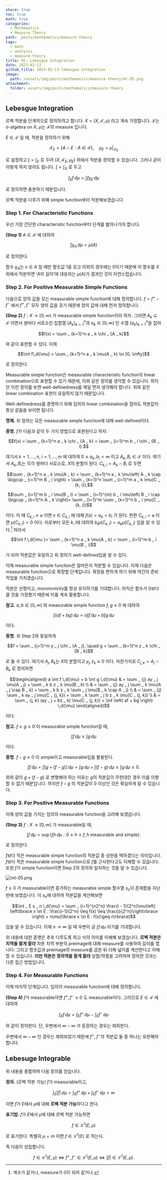 ```yaml
---
share: true
toc: true
math: true
categories:
  - Mathematics
  - Measure Theory
path: _posts/mathematics/measure-theory
tags:
  - math
  - analysis
  - measure-theory
title: 05. Lebesgue Integration
date: 2023-02-13
github_title: 2023-02-13-lebesgue-integration
image:
  path: /assets/img/posts/mathematics/measure-theory/mt-05.png
attachment:
  folder: assets/img/posts/mathematics/measure-theory
---
```


## Lebesgue Integration

르벡 적분을 단계적으로 정의하려고 합니다. $X = (X, \mathscr{F}, \mu)$ 라고 계속 가정합니다. $\mathscr{F}$는 $\sigma$-algebra on $X$, $\mu$는 $\mathscr{F}$의 measure 입니다.

$E \in \mathscr{F}$ 일 때, 적분을 정의하기 위해

$$\mathscr{F} _ E = \lbrace A \cap E : A \in \mathscr{F}\rbrace, \quad \mu _ E = \mu| _ {\mathscr{F} _ E}$$

로 설정하고 $\int = \int _ E$ 로 두어 ($X, \mathscr{F} _ E, \mu _ E$) 위에서 적분을 정의할 수 있습니다. 그러나 굳이 이렇게 하지 않아도 됩니다. $\int = \int _ X$ 로 두고

$$\int _ E f \,d{\mu} = \int f \chi _ E \,d{\mu}$$

로 정의하면 충분하기 때문입니다.

르벡 적분을 다루기 위해 simple function부터 적분해보겠습니다.

### Step 1. For Characteristic Functions

우선 가장 간단한 characteristic function부터 단계를 밟아나가야 합니다.

**(Step 1)** $A \in \mathscr{F}$ 에 대하여

$$\int \chi _ A \,d{\mu} = \mu(A)$$

로 정의한다.

함수 $\chi _ A$는 $x \in A$ 일 때만 함숫값 $1$을 갖고 이외의 경우에는 $0$이기 때문에 이 함수를 $X$ 위에서 적분하면 ‘$A$의 길이’에 대응되는 $\mu(A)$가 결과인 것이 자연스럽습니다.

### Step 2. For Positive Measurable Simple Functions

다음으로 양의 값을 갖는 measurable simple function에 대해 정의합니다. $f = f^+ - f^-$ 에서 $f^+, f^-$ 모두 양의 값을 갖기 때문에 양의 값에 대해 먼저 정의합니다.

**(Step 2)** $f: X \rightarrow[0, \infty)$ 가 measurable simple function이라 하자. 그러면 $A _ k \subseteq\mathscr{F}$ 이면서 쌍마다 서로소인 집합열 $\left( A _ k \right) _ {k=1}^n$과 $a _ k \in [0, \infty)$ 인 수열 $\left( a _ k \right) _ {k=1}^n$을 잡아

$$f(x) = \sum _ {k=1}^n a _ k \chi _ {A _ k}$$

와 같이 표현할 수 있다. 이제

$$\int f\,d{\mu} = \sum _ {k=1}^n a _ k \mu(A _ k) \in [0, \infty]$$

로 정의한다.

Measurable simple function은 measurable characteristic function의 linear combination으로 표현할 수 있기 때문에, 이와 같은 정의를 생각할 수 있습니다. 하지만 이런 정의를 보면 well-definedness를 제일 먼저 생각해야 합니다. 위와 같은 linear combination 표현이 유일하지 않기 때문입니다.

Well-definedness를 증명하기 위해 임의의 linear combination을 잡아도 적분값이 항상 같음을 보이면 됩니다.

**명제.** 위 정의는 모든 measurable simple function에 대해 well-defined이다.

**증명.** $f$가 다음과 같이 두 가지 방법으로 표현된다고 하자.

$$f(x) = \sum _ {k=1}^n a _ k \chi _ {A _ k} = \sum _ {i=1}^m b _ i \chi _ {B _ i}.$$

여기서 $k = 1, \dots, n$, $i = 1, \dots, m$ 에 대하여 $0\leq a _ k, b _ i < \infty$ 이고 $A _ k, B _ i \in \mathscr{F}$ 이다. 여기서 $A _ k, B _ i$는 각각 쌍마다 서로소로, $X$의 분할이 된다. $C _ {k, i} = A _ k \cap B _ i$ 로 두면

$$\sum _ {k=1}^n a _ k \mu(A _ k) = \sum _ {k=1}^n a _ k \mu\left( A _ k \cap \bigcup _ {i=1}^m B _ i \right) = \sum _ {k=1}^n \sum _ {i=1}^m a _ k \mu(C _ {k, i}),$$

$$\sum _ {i=1}^m b _ i \mu(B _ i) = \sum _ {i=1}^{m} b _ i \mu\left( B _ i \cap \bigcup _ {k=1}^n A _ k \right)= \sum _ {i=1}^m \sum _ {k=1}^n b _ i \mu(C _ {k, i})$$

이다. 이 때 $C _ {k, i} \neq \varnothing$ 이면 $x \in C _ {k, i}$ 에 대해 $f(x) = a _ k = b _ i$ 가 된다. 한편 $C _ {k, i} = \varnothing$ 이면 $\mu(C _ {k, i}) = 0$ 이다. 이로부터 모든 $k, i$에 대하여 $b _ i \mu(C _ {k, i}) = a _ k \mu(C _ {k, i})$ 임을 알 수 있다.[^1] 따라서

$$\int f \,d{\mu }= \sum _ {k=1}^n a _ k \mu(A _ k) = \sum _ {i=1}^m b _ i \mu(B _ i)$$

가 되어 적분값은 유일하고 위 정의가 well-defined임을 알 수 있다.

이제 measurable simple function은 얼마든지 적분할 수 있습니다. 이제 다음은 measurable function으로 확장할 단계입니다. 확장을 편하게 하기 위해 약간의 준비 작업을 거치겠습니다.

적분은 선형이고, monotonicity를 항상 유지하기를 기대합니다. 아직은 함수가 $0$보다 클 것을 가정했기 때문에 이를 계속 활용합니다.

**참고.** $a, b \in [0, \infty)$ 와 measurable simple function $f, g \geq 0$ 에 대하여

$$\int \left( af + bg \right) \,d{\mu} = a \int f \,d{\mu} + b \int g \,d{\mu}$$

이다.

**증명.** 위 Step 2와 동일하게

$$f = \sum _ {j=1}^m y _ j \chi _ {A _ j}, \quad g = \sum _ {k=1}^n z _ k \chi _ {B _ k}$$

로 둘 수 있다. 여기서 $A _ j, B _ k$는 $X$의 분할이고 $y _ j, z _ k \geq 0$ 이다. 마찬가지로 $C _ {j, k} = A _ j \cap B _ k$ 로 정의하면

$$\begin{aligned}        a \int f \,d{\mu} + b \int g \,d{\mu} & = \sum _ {j} ay _ j \mu(A _ j) + \sum _ k b z _ k \mu(B _ k) \\                                            & = \sum _ {j} ay _ j \sum _ k \mu(A _ j \cap B _ k) + \sum _ k b z _ k \sum _ j \mu(B _ k \cap A _ j) \\                                            & = \sum _ {j} \sum _ k ay _ j \mu(C _ {j, k}) + \sum _ k \sum _ j b z _ k \mu(C _ {j, k}) \\                                            & = \sum _ {j, k} (ay _ j + bz _ k) \mu(C _ {j, k}) = \int \left( af + bg \right) \,d{\mu}    \end{aligned}$$

이다.

**참고.** $f \geq g \geq 0$ 이 measurable simple function일 때,

$$\int f \,d{\mu} \geq \int g \,d{\mu}$$

이다.

**증명.** $f - g \geq 0$ 이 simple이고 measurable임을 활용한다.

$$\int f \,d{\mu} = \int \left[g + (f - g)\right] \,d{\mu} = \int g\,d{\mu} + \int (f - g) \,d{\mu} \geq \int g \,d{\mu} \geq 0.$$

위와 같이 $g + (f-g)$ 로 변형해야 하는 이유는 $g$의 적분값이 무한대인 경우 이를 이항할 수 없기 때문입니다. 하지만 $f-g$ 의 적분값이 $0$ 이상인 것은 확실하게 알 수 있습니다.

### Step 3. For Positive Measurable Functions

이제 양의 값을 가지는 임의의 measurable function을 고려해 보겠습니다.

**(Step 3)** $f: X \rightarrow[0, \infty]$ 가 measurable일 때,

$$\int f \,d{\mu} = \sup\left\lbrace \int h \,d{\mu}: 0\leq h \leq f, h \text{ measurable and simple}\right\rbrace.$$

로 정의한다.

$f$보다 작은 measurable simple function의 적분값 중 상한을 택하겠다는 의미입니다. $f$보다 작은 measurable simple function으로 $f$를 근사한다고도 이해할 수 있습니다. 또한 $f$가 simple function이면 Step 2의 정의와 일치하는 것을 알 수 있습니다.

![mt-05.png](../../../assets/img/posts/mathematics/measure-theory/mt-05.png)

$f \geq 0$ 가 measurable이면 증가하는 measurable simple 함수열 $s _ n$이 존재함을 지난 번에 보였습니다. 이 $s _ n$에 대하여 적분값을 계산해보면

$$\int _ E s _ n \,d{\mu} = \sum _ {i=1}^{n2^n} \frac{i - 1}{2^n}\mu\left( \left\lbrace x \in E : \frac{i-1}{2^n} \leq f(x) \leq \frac{i}{2^n}\right\rbrace \right) + n\mu(\lbrace x \in E : f(x)\geq n\rbrace)$$

임을 알 수 있습니다. 이제 $n \rightarrow\infty$ 일 때 우변이 곧 $\displaystyle\int f \,d{\mu}$ 이기를 기대합니다.

위 내용에 대한 증명은 추후 다루도록 하고 식의 의미를 이해해 보겠습니다. **르벡 적분은 치역을 잘게 잘라** 자른 치역 부분의 preimage에 대해 measure를 사용하여 길이를 잽니다. 그리고 함숫값과 preimage의 measure를 곱한 뒤 더해 넓이를 계산한다고 이해할 수 있습니다. **리만 적분은 정의역을 잘게 잘라** 상합/하합을 고려하여 정의한 것과는 다른 접근 방법입니다.

### Step 4. For Measurable Functions

이제 마지막 단계입니다. 임의의 measurable function에 대해 정의합니다.

**(Step 4)** $f$가 measurable이면 $f^+, f^- \geq 0$ 도 measurable이다. 그러므로 $E \in \mathscr{F}$ 에 대하여

$$\int _ E f \,d{\mu} = \int _ E f^+ \,d{\mu} - \int _ E f^- \,d{\mu}$$

와 같이 정의한다. 단, 우변에서 $\infty - \infty$ 가 등장하는 경우는 제외한다.

우변에서 $\infty - \infty$ 인 경우는 제외되었기 때문에 $f^+$, $f^-$의 적분값 둘 중 하나는 유한해야 합니다.

## Lebesuge Integrable

위 내용을 종합하여 다음 정의를 얻습니다.

**정의.** (르벡 적분 가능) $f$가 measurable이고,

$$\int _ E \lvert f \rvert \,d{\mu} = \int _ E f^+ \,d{\mu} + \int _ E f^- \,d{\mu} < \infty$$

이면 $f$가 $E$에서 $\mu$에 대해 **르벡 적분 가능**하다고 한다.

**표기법.** $f$가 $E$에서 $\mu$에 대해 르벡 적분 가능하면

$$f \in \mathcal{L}^1(E, \mu)$$

로 표기한다. 특별히 $\mu = m$ 이면 $f \in \mathcal{L}^1(E)$ 로 적는다.

즉 다음이 성립합니다.

$$f \in \mathcal{L}^{1}(E, \mu) \iff f^+, f^- \in \mathcal{L}^{1}(E, \mu)\iff \lvert f \rvert \in \mathcal{L}^{1}(E, \mu).$$

[^1]: 계수가 같거나, measure가 0이 되어 같거나.

